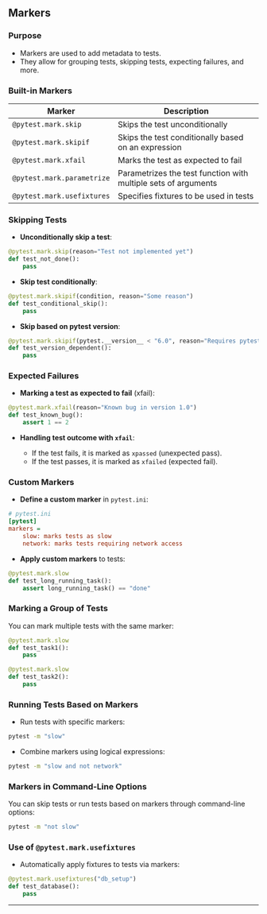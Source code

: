 ## Markers

### Purpose

* Markers are used to add metadata to tests.
* They allow for grouping tests, skipping tests, expecting failures, and more.

### Built-in Markers

| Marker                     | Description                                                    |
| -------------------------- | -------------------------------------------------------------- |
| `@pytest.mark.skip`        | Skips the test unconditionally                                 |
| `@pytest.mark.skipif`      | Skips the test conditionally based on an expression            |
| `@pytest.mark.xfail`       | Marks the test as expected to fail                             |
| `@pytest.mark.parametrize` | Parametrizes the test function with multiple sets of arguments |
| `@pytest.mark.usefixtures` | Specifies fixtures to be used in tests                         |

### Skipping Tests

* **Unconditionally skip a test**:

```python
@pytest.mark.skip(reason="Test not implemented yet")
def test_not_done():
    pass
```

* **Skip test conditionally**:

```python
@pytest.mark.skipif(condition, reason="Some reason")
def test_conditional_skip():
    pass
```

* **Skip based on pytest version**:

```python
@pytest.mark.skipif(pytest.__version__ < "6.0", reason="Requires pytest 6.0 or higher")
def test_version_dependent():
    pass
```

### Expected Failures

* **Marking a test as expected to fail** (xfail):

```python
@pytest.mark.xfail(reason="Known bug in version 1.0")
def test_known_bug():
    assert 1 == 2
```

* **Handling test outcome with `xfail`**:

  * If the test fails, it is marked as `xpassed` (unexpected pass).
  * If the test passes, it is marked as `xfailed` (expected fail).

### Custom Markers

* **Define a custom marker** in `pytest.ini`:

```ini
# pytest.ini
[pytest]
markers =
    slow: marks tests as slow
    network: marks tests requiring network access
```

* **Apply custom markers** to tests:

```python
@pytest.mark.slow
def test_long_running_task():
    assert long_running_task() == "done"
```

### Marking a Group of Tests

You can mark multiple tests with the same marker:

```python
@pytest.mark.slow
def test_task1():
    pass

@pytest.mark.slow
def test_task2():
    pass
```

### Running Tests Based on Markers

* Run tests with specific markers:

```bash
pytest -m "slow"
```

* Combine markers using logical expressions:

```bash
pytest -m "slow and not network"
```

### Markers in Command-Line Options

You can skip tests or run tests based on markers through command-line options:

```bash
pytest -m "not slow"
```

### Use of `@pytest.mark.usefixtures`

* Automatically apply fixtures to tests via markers:

```python
@pytest.mark.usefixtures("db_setup")
def test_database():
    pass
```

---